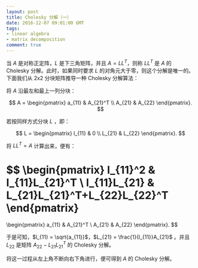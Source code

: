 ```yaml
---
layout: post
title: Cholesky 分解（一）
date: 2016-12-07 09:01:00 GMT
tags:
- linear algebra
- matrix decomposition
comment: true
---
```

当 $A$ 是对称正定阵，$L$ 是下三角矩阵，并且 $A = LL^T$，则称 $LL^T$ 是 $A$ 的 Cholesky 分解。此时，如果同时要求 $L$ 的对角元大于零，则这个分解是唯一的。下面我们从 2x2 分块矩阵推导一种 Cholesky 分解算法：

将 $A$ 沿最左和最上一列分块：

$$
A =
\begin{pmatrix}
a_{11} & A_{21}^T \\
A_{21} & A_{22}
\end{pmatrix}.
$$

若按同样方式分块 $L$ ，即：

$$
L =
\begin{pmatrix}
l_{11} & 0 \\
L_{21} & L_{22}
\end{pmatrix}.
$$

将 $LL^T = A$ 计算出来，便有：

$$
\begin{pmatrix}
l_{11}^2 & l_{11}L_{21}^T \\
l_{11}L_{21} & L_{21}L_{21}^T+L_{22}L_{22}^T
\end{pmatrix}
=
\begin{pmatrix}
a_{11} & A_{21}^T \\
A_{21} & A_{22}
\end{pmatrix}.
$$

于是可知，$l_{11} = \sqrt{a_{11}}$，$L_{21} = \frac{1}{l_{11}}A_{21}$ 。并且 $L_{22}$ 是矩阵 $A_{22}-L_{21}L_{21}^T$ 的 Cholesky 分解。

将这一过程从左上角不断向右下角进行，便可得到 $A$ 的 Cholesky 分解。

